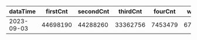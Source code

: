 |dataTime|firstCnt|secondCnt|thirdCnt|fourCnt|winCnt|vrate|wrate|
|-|-|-|-|-|-|-|-|
|2023-09-03|44698190|44288260|33362756|7453479|6707696|0%|0%|